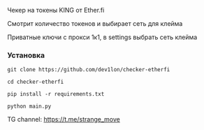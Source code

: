 Чекер на токены KING от Ether.fi

Смотрит количество токенов и выбирает сеть для клейма

Приватные ключи с прокси 1к1,
в settings выбрать сеть клейма

### Установка

```git clone https://github.com/dev1lon/checker-etherfi```

```cd checker-etherfi```

```pip install -r requirements.txt```

```python main.py```

TG channel: https://t.me/strange_move
